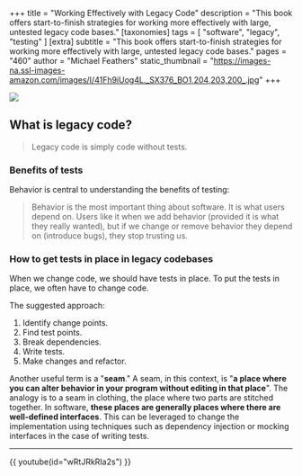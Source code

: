 +++
title = "Working Effectively with Legacy Code"
description = "This book offers start-to-finish strategies for working more effectively with large, untested legacy code bases."
[taxonomies]
tags = [ "software", "legacy", "testing" ]
[extra]
subtitle = "This book offers start-to-finish strategies for working more effectively with large, untested legacy code bases."
pages = "460"
author = "Michael Feathers"
static_thumbnail = "https://images-na.ssl-images-amazon.com/images/I/41Fh9iUog4L._SX376_BO1,204,203,200_.jpg"
+++

<img border="0" src="https://images-na.ssl-images-amazon.com/images/I/41Fh9iUog4L._SX376_BO1,204,203,200_.jpg" >

<!-- more -->

## What is legacy code?

> Legacy code is simply code without tests.

### Benefits of tests

Behavior is central to understanding the benefits of testing:

> Behavior is the most important thing about software. It is what users depend on. Users like it when we add behavior (provided it is what they really wanted), but if we change or remove behavior they depend on (introduce bugs), they stop trusting us.

### How to get tests in place in legacy codebases

When we change code, we should have tests in place. To put the tests in place, we often have to change code.

The suggested approach:
1. Identify change points.
2. Find test points.
3. Break dependencies.
4. Write tests.
5. Make changes and refactor.

Another useful term is a "**seam**." A seam, in this context, is "**a place where you can alter behavior in your program
without editing in that place**". The analogy is to a seam in clothing, the place where two parts are stitched together.
In software, **these places are generally places where there are well-defined interfaces**. This can be leveraged to change
the implementation using techniques such as dependency injection or mocking interfaces in the case of writing tests.

---

{{ youtube(id="wRtJRkRIa2s") }}

